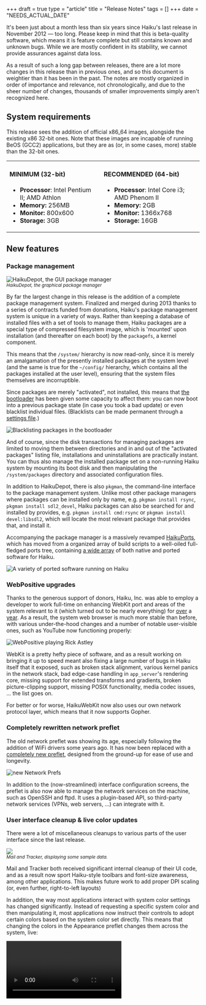 +++
draft = true
type = "article"
title = "Release Notes"
tags = []
+++
date = "NEEDS_ACTUAL_DATE"

It's been just about a month less than six years since Haiku's last release in November 2012 &mdash; too long. Please keep in mind that this is beta-quality software, which means it is feature complete but still contains known and unknown bugs. While we are mostly confident in its stability, we cannot provide assurances against data loss.

As a result of such a long gap between releases, there are a lot more changes in this release than in previous ones, and so this document is weightier than it has been in the past. The notes are mostly organized in order of importance and relevance, not chronologically, and due to the sheer number of changes, thousands of smaller improvements simply aren't recognized here.

## System requirements

This release sees the addition of official x86_64 images, alongside the existing x86 32-bit ones. Note that these images are incapable of running BeOS (GCC2) applications, but they are as (or, in some cases, more) stable than the 32-bit ones.

<table><tr><td>
<h4>MINIMUM (32-bit)</h4>
<ul>
<li><strong>Processor</strong>: Intel Pentium II; AMD Athlon</li>
<li><strong>Memory:</strong> 256MB</li>
<li><strong>Monitor:</strong> 800x600</li>
<li><strong>Storage:</strong> 3GB</li>
</ul>
</td><td>
<h4>RECOMMENDED (64-bit)</h4>
<ul>
<li><strong>Processor</strong>: Intel Core i3; AMD Phenom II</li>
<li><strong>Memory:</strong> 2GB</li>
<li><strong>Monitor:</strong> 1366x768</li>
<li><strong>Storage:</strong> 16GB</li>
</ul>
</td></tr></table>

## New features

### Package management

<img src="https://www.haiku-os.org/docs/userguide/en/images/apps-images/haikudepot.png" alt="HaikuDepot, the GUI package manager"><br>
<small><i>HaikuDepot, the graphical package manager</i></small>

By far the largest change in this release is the addition of a complete package management system. Finalized and merged during 2013 thanks to a series of contracts funded from donations, Haiku's package management system is unique in a variety of ways. Rather than keeping a database of installed files with a set of tools to manage them, Haiku packages are a special type of compressed filesystem image, which is 'mounted' upon installation (and thereafter on each boot) by the `packagefs`, a kernel component.

This means that the `/system/` hierarchy is now read-only, since it is merely an amalgamation of the presently installed packages at the system level (and the same is true for the `~/config/` hierarchy, which contains all the packages installed at the user level), ensuring that the system files themselves are incorruptible.

Since packages are merely "activated", not installed, this means that <a href="https://www.haiku-os.org/docs/userguide/en/bootloader.html">the bootloader</a> has been given some capacity to affect them: you can now boot into a previous package state (in case you took a bad update) or even blacklist individual files. (Blacklists can be made permanent through a <a href="https://www.haiku-os.org/guides/daily-tasks/blacklist-packages/">settings file</a>.)

<img src="/files/get-haiku/bootloader_blacklist.png" alt="Blacklisting packages in the bootloader">

And of course, since the disk transactions for managing packages are limited to moving them between directories and in and out of the "activated packages" listing file, installations and uninstallations are practically instant. You can thus also manage the installed package set on a non-running Haiku system by mounting its boot disk and then manipulating the `/system/packages` directory and associated configuration files.

In addition to HaikuDepot, there is also `pkgman`, the command-line interface to the package management system. Unlike most other package managers where packages can be installed only by name, e.g. `pkgman install rsync`, `pkgman install sdl2_devel`, Haiku packages can also be searched for and installed by provides, e.g. `pkgman install cmd:rsync` or `pkgman install devel:libsdl2`, which will locate the most relevant package that provides that, and install it.

Accompanying the package manager is a massively revamped <a href="https://github.com/haikuports/haikuports/">HaikuPorts</a>, which has moved from a organized array of build scripts to a well-oiled full-fledged ports tree, containing <a href="https://repology.org/repository/haikuports_master">a wide array</a> of both native and ported software for Haiku.

<img src="/files/get-haiku/ported-software.png" alt="A variety of ported software running on Haiku">

### WebPositive upgrades

Thanks to the generous support of donors, Haiku, Inc. was able to employ a developer to work full-time on enhancing WebKit port and areas of the system relevant to it (which turned out to be nearly everything) for <a href="https://www.haiku-os.org/blog/pulkomandy/2013-09-27_webkit_weekly_report_1/">over</a> a <a href="https://www.haiku-os.org/blog/pulkomandy/2014-10-24_webkit_weekly_report_50_one_year_webkit/">year</a>. As a result, the system web browser is much more stable than before, with various under-the-hood changes and a number of notable user-visible ones, such as YouTube now functioning properly:

<img src="/files/get-haiku/webkit.png" alt="WebPositive playing Rick Astley">

WebKit is a pretty hefty piece of software, and as a result working on bringing it up to speed meant also fixing a large number of bugs in Haiku itself that it exposed, such as broken stack alignment, various kernel panics in the network stack, bad edge-case handling in `app_server`'s rendering core, missing support for extended transforms and gradients, broken picture-clipping support, missing POSIX functionality, media codec issues, ... the list goes on.

For better or for worse, HaikuWebKit now also uses our own network protocol layer, which means that it now supports Gopher.

### Completely rewritten network preflet

The old network preflet was showing its age, especially following the addition of WiFi drivers some years ago. It has now been replaced with a <a href="https://www.haiku-os.org/docs/userguide/en/preferences/network.html">completely new preflet</a>, designed from the ground-up for ease of use and longevity.

<img src="https://www.haiku-os.org/docs/userguide/en/images/prefs-images/network-prefs-device.png" alt="new Network Prefs">

In addition to the (now-streamlined) interface configuration screens, the preflet is also now able to manage the network services on the machine, such as OpenSSH and ftpd. It uses a plugin-based API, so third-party network services (VPNs, web servers, ...) can integrate with it.

### User interface cleanup & live color updates

There were a lot of miscellaneous cleanups to various parts of the user interface since the last release.

<img src="/files/get-haiku/mail_and_people.png"/><br>
<small><i>Mail and Tracker, displaying some sample data.</i></small>

Mail and Tracker both received significant internal cleanup of their UI code, and as a result now sport Haiku-style toolbars and font-size awareness, among other applications. This makes future work to add proper DPI scaling (or, even further, right-to-left layouts)

In addition, the way most applications interact with system color settings has changed significantly. Instead of requesting a specific system color and then manipulating it, most applications now instruct their controls to adopt certain colors based on the system color set directly. This means that changing the colors in the Appearance preflet changes them across the system, live:

<video src="/files/get-haiku/live_color.mp4" controls="controls"/>

### Media subsystem improvements

Since the last release, there have been a substantial number of improvements to Haiku's media subsystems. These include a large number of cleanups to the Media Kit to improve fault tolerance, latency correction, and performance issues, meaning that the Media Kit is significantly more resilient than it was previously.

Among the new features and other provements are:

#### Streaming support

Previously, the Media Kit assumed that all media files were seekable, which of course streams are not. Now that assumption has been removed, and HTTP and RTSP streaming support integrated into the I/O layer of the Media Kit. Livestreams can now be played in WebPositive via HTML5 audio/video support, or in the native MediaPlayer.

#### FFmpeg decoder plugin improvements

Significant improvements to the FFmpeg decoder plugin were made, initially as part of the DVB tuner rework as mentioned below, and later on as part of the streaming work and others. Rather than the ancient FFmpeg 0.10, the last version that GCC2 can compile, FFmpeg 4.0 is now used all-around (even on GCC2 builds, thanks to some clever ABI trickery.) This means a much widened support for audio and video formats, as well as significant performance improvements (at least for those on newer CPUs.)

<img src="/files/get-haiku/mediaplayer_bbb.png"/><br>
<small><i>MediaPlayer playing a short test clip of Big Buck Bunny.</i></small>

#### HDA driver improvements

The driver for HDA (High-Definition Audio) chipsets, which constitute most audio chipsets in modern x86-based hardware, saw a good number of cleanups and wider audio support since the previous release. (It still has trouble initializing the hardware on some very recent devices, though, so for users with HDA chipsets and no audio output, a warm reboot from another OS may help for now.)

#### Miscellaneous

The DVB tuner subsystem saw a substantial amount of rework (though it still supports very few tuner cards). The APE reader (an obscure audio format that FFmpeg does not support very well) was also cleaned up and added to the default builds.

### RemoteDesktop

Haiku's native RemoteDesktop application was improved and added to the builds. Unlike VNC and other bitmap-based protocols, Haiku's RemoteDesktop forwards drawing commands from the host system to the client system, which for most applications consumes significantly lower bandwith, similar to how pre-compositing X11 operates and (partially) how Microsoft's RDP operates.

No special server is needed for RemoteDesktop; it can connect and run applications on any Haiku system you have SSH access to. The native client is of course included with Haiku by default, but there is also a HTML5-based client which can run in any web browser.

### EFI bootloader and GPT support

This was one of the most complex features to implement, but its actual description is rather simple: booting from GPT partitions and on EFI devices is now supported. The EFI bootloader is included in the default "anyboot" images (for 64-bit only), and should work on all specification-compliant EFI machines, which includes most mass-market consumer hardware from the last 5 years, and Apple products from even before that.

### SerialConnect

This is one of the last applications which came with BeOS, but we had not written replacement for at the time of alpha4. It's a relatively simple and straightforward graphical interface to serial ports, with support for arbitrary baud rates and certain extended features (e.g. XMODEM file transfers.)

In the process of developing and using it, various bugs in our USB and PCI/ISA serial port device drivers were found, and thus fixed.

### Built-in Debugger is now the default

Haiku's built-in <a href="https://www.haiku-os.org/docs/userguide/en/applications/debugger.html">Debugger</a>, experimental at the time of the last release, is now vastly improved and has replaced GDB as the default debugger.

<img src="/files/expression_variable_0.png"/>

In addition to the GUI, there is also a command-line interface for those who prefer it (and for handling crashes of critical userland services, such as `app_server`.) System-wide crash dialogs are also now serviced by Debugger, with the ability to save informative crash reports (<a href="https://dev.haiku-os.org/attachment/ticket/14232/WebPositive-942-debug-28-06-2018-05-33-35.report">example</a>), core files, or launch Debugger directly. This behavior can be configured to take one of these actions automatically via a settings file, if needed.

### New thread scheduler

Again thanks to the generous support of donors, Haiku, Inc. was able to employ a developer full-time to rewrite the system thread scheduler for <a href="https://www.haiku-os.org/blog/pawe%C5%82_dziepak/2013-09-07_enhancing_scheduler/">about</a> four <a href="https://www.haiku-os.org/blog/pawe%C5%82_dziepak/2014-02-18_new_scheduler_merged/">months</a>. As a result of this effort, Haiku's kernel thread scheduler is now `O(1)` (constant time) with respect to threads, and `O(log N)` (logarithmic time) with respect to processor cores, and the 8-core limit which was inherited from BeOS is now gone. The new limit is 64 cores, but this is now an arbitrary constant that we can increase at any time. Thread schedulers are important in general, but they are especially important for Haiku, as a running Haiku system can often have an order of magnitude more threads at any given time than other desktop environments, due to Be API convention of using a thread per user-interface window (and then some.)

As part of the same contract, there are new implementations of the `memcpy` and `memset` primitives for x86 which constitute significant increases to their performance.

### ASLR, DEP, & SMAP implemented and enabled by default

ASLR (Address-Space Layout Randomization) and DEP (Data-Execution Prevention, also known as the "NX bit") <a href="https://www.haiku-os.org/blog/pawe%C5%82_dziepak/2013-04-18_aslr_and_dep_implemented/">were implemented</a> for both the kernel and userland applications as part of the contract to rewrite the thread scheduler. Applications compiled on BeOS R5 will not be affected as these features are disabled for them; but otherwise, they provide a substantial increase in the difficulty of crafting exploits on Haiku.

SMAP/SMEP (Supervisor Mode Access Prevention / Supervisor Mode Execution Prevention) were implemented starting in late 2017, as part of the effort to add support for running 32-bit applications on 64-bit kernels, as they cause a system panic when the kernel tries to access userland memory without the proper checks. Implementing these caught over three dozen such missing checks in the kernel, which could have been potentially triggered by badly (or maliciously) written code to cause something more nefarious than an "assert failure"-style kernel panic.

In a related effort, some of the logic relating to kernel memory area protection was also cleaned up and tightened, meaning that most BeOS drivers will probably not work at all under Haiku without sizeable changes first.

### launch_daemon

The userland startup process, formerly a humble shell-script, has been completely rewritten in the form of the `launch_daemon`. It <a href="https://www.haiku-os.org/blog/axeld/2015-07-17_introducing_launch_daemon/">was inspired</a> by Apple's `launchd` and other related services systems.

It includes support for service dependency tracking, lazy daemon startup, and automatic restart of daemons upon crashes. As it is configured through the same standard settings text format that Haiku uses for most drivers and other system components, adding new configurations for custom services and the like is relatively easy. Controlling services at runtime can be done through the new `launch_roster` command line tool.

### `virtio` bus manager and drivers

In addition to improved support for "bare metal", Haiku R1/beta1 also adds improved support for running in virtual machines. The `virtio` bus and accompanying drivers, mostly supported by QEMU/KVM and other hypervisors, now has drivers in Haiku. These include `virtio_scsi`/`virtio_block`, `virtio_net`, and `virtio_rng`, and adding new device drivers that use the `virtio` bus should be relatively easy.

Thanks to this effort, Haiku can (and has) been run on most public clouds which use `virtio`.

### Updated Ethernet & WiFi drivers

Our ethernet & WiFi drivers, which are mostly taken from FreeBSD thanks to the use of a KPI compatibility layer, have been upgraded to those from FreeBSD 11.1. This brings in support for the Atheros 9300-9500 families, Intel's newer "Dual Band" family, some of Realtek's PCI chipsets, and newer-model chipsets in all other existing drivers.

Additionally, the FreeBSD compatibility layer itself now interfaces with Haiku's support for MSI-X interrupts properly, meaning that WiFi and ethernet drivers will now take advantage of it where possible, leading to significant improvements in latency and throughput. Most network drivers on Haiku now perform nearly identically well compared to how they do on FreeBSD.

Note that USB WiFi chipsets are still not supported as the compatibility layer does not support interfacing with USB devices yet; however, work to support these has begun, it just was not completed in time for the release.

### Updated filesystem drivers

The NFSv4 client, a GSoC project, was <a href="https://www.haiku-os.org/blog/pawe%C5%82_dziepak/2013-03-15_nfsv4_client_finally_merged/">finally merged</a> into Haiku itself, and is included by default. The `btrfs` driver gained read support for newer BTRFS partitions, and the beginnings of write support, though this is not yet utilized (also thanks to a GSoC project.)

Additionally, Haiku's `userlandfs`, which supports running filesystem drivers in userland, is now shipped along with Haiku itself. It supports running BeOS filesystem drivers (which are not supported in kernel mode anymore), Haiku filesystem drivers (mostly useful for debugging purposes), and provides FUSE compatibility. As a result, various FUSE-based filesystem drivers are now available in the ports tree, including FuseSMB, among others.

### General system stabilization

Thanks in part to more testers running Haiku full- or part-time, and also due to running Haiku on automated HaikuPorts package builders, a significant number of kernel panics, strange crashes, or other system instabilities especially related to long uptimes or heavy workloads were found and fixed since the previous release.

### 64-bit `time_t` (except on 32-bit x86)

On all platforms except 32-bit x86, `time_t` is now a 64-bit value. (The exception for 32-bit x86 is to preserve BeOS binary compatibility.)

### Experimental Bluetooth stack

This one is the last ... because it really is the least, and it isn't even included with the release images, only recent nightly images. It "works" in that on a variety of Bluetooth controllers it can successfully display and pair with devices, but it can't do much more than that (and it crashes rather often.) But it's a start, at least!

## New contributors

Since the last release, there are 6 new Haiku developers with commit access, who have all made significant contributions to Haiku already:

 * jessicah (EFI bootloader, GPT partitioning, general infrastructure work, HDA driver improvements)
 * puckipedia (replicant improvements, DriveSetup and partitioning improvements, Coverity warning fixes)
 * waddlesplash (release coordination, upgraded WiFi drivers, UI layout work, kernel panic fixes)
 * Barrett (MediaKit cleanup, streaming support)
 * looncraz (live color updates, other app_server improvements)
 * KapiX (InterfaceKit improvements and bug fixes, unit tests revival)

In addition to these, there are over a dozen individuals who have submitted patches for the first time to Haiku's codebase. Thank you very much!

## Source code

The source code of Haiku itself, the source code of the required build tools and the optional packages (except for closed source ones) is contained within the release images as the `_source` packages (except on the "CD" image, which it was left out of due to space constraints.)

## Reporting issues

There are over 3200 open tickets on Haiku's bug tracker and over 11000 closed items.  If you find what you believe to be an issue, please search our Trac to see if it has already been reported, and if not, file a new ticket at <https://dev.haiku-os.org/>.

For information about major issues that have been fixed since the release, visit <https://dev.haiku-os.org/wiki/R1/Beta1/ReleaseAddendum>.

For more help see the 'Welcome' link on the Haiku desktop, or visit the Haiku Project's website at <https://www.haiku-os.org>.
